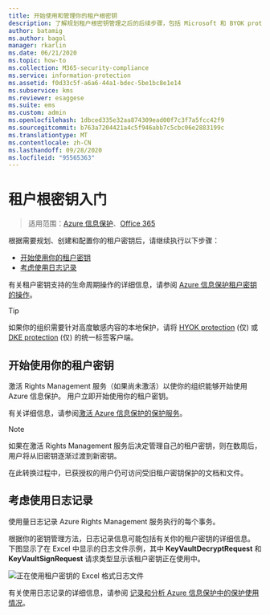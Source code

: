 ```yaml
---
title: 开始使用和管理你的租户根密钥
description: 了解规划租户根密钥管理之后的后续步骤，包括 Microsoft 和 BYOK protection 生成的默认密钥。
author: batamig
ms.author: bagol
manager: rkarlin
ms.date: 06/21/2020
ms.topic: how-to
ms.collection: M365-security-compliance
ms.service: information-protection
ms.assetid: f0d33c5f-a6a6-44a1-bdec-5be1bc8e1e14
ms.subservice: kms
ms.reviewer: esaggese
ms.suite: ems
ms.custom: admin
ms.openlocfilehash: 1dbced335e32aa874309ead00f7c3f7a5fcc42f9
ms.sourcegitcommit: b763a7204421a4c5f946abb7c5cbc06e2883199c
ms.translationtype: MT
ms.contentlocale: zh-CN
ms.lasthandoff: 09/28/2020
ms.locfileid: "95565363"
---
```

# <a name="getting-started-with-tenant-root-keys"></a>租户根密钥入门

>适用范围：[Azure 信息保护](https://azure.microsoft.com/pricing/details/information-protection)、[Office 365](https://download.microsoft.com/download/E/C/F/ECF42E71-4EC0-48FF-AA00-577AC14D5B5C/Azure_Information_Protection_licensing_datasheet_EN-US.pdf)

根据需要规划、创建和配置你的租户密钥后，请继续执行以下步骤：

- [开始使用你的租户密钥](#start-using-your-tenant-key)
- [考虑使用日志记录](#consider-usage-logging)

有关租户密钥支持的生命周期操作的详细信息，请参阅 [Azure 信息保护租户密钥的操作](./operations-tenant-key.md)。

> [!TIP]
> 如果你的组织需要针对高度敏感内容的本地保护，请将 [HYOK protection](configure-adrms-restrictions.md) (仅) 或 [DKE protection](plan-implement-tenant-key.md#double-key-encryption-dke-aip-unified-labeling-client-only) (仅) 的统一标签客户端。
> 

## <a name="start-using-your-tenant-key"></a>开始使用你的租户密钥

激活 Rights Management 服务（如果尚未激活）以使你的组织能够开始使用 Azure 信息保护。 用户立即开始使用你的租户密钥。

有关详细信息，请参阅[激活 Azure 信息保护的保护服务](./activate-service.md)。

> [!NOTE]
> 如果在激活 Rights Management 服务后决定管理自己的租户密钥，则在数周后，用户将从旧密钥逐渐过渡到新密钥。
>
>在此转换过程中，已获授权的用户仍可访问受旧租户密钥保护的文档和文件。

## <a name="consider-usage-logging"></a>考虑使用日志记录

使用量日志记录 Azure Rights Management 服务执行的每个事务。

根据你的密钥管理方法，日志记录信息可能包括有关你的租户密钥的详细信息。 下图显示了在 Excel 中显示的日志文件示例，其中 **KeyVaultDecryptRequest** 和 **KeyVaultSignRequest** 请求类型显示该租户密钥正在使用中。
    
![正在使用租户密钥的 Excel 格式日志文件](./media/RMS_Logging.png)
    
有关使用日志记录的详细信息，请参阅 [记录和分析 Azure 信息保护中的保护使用情况](./log-analyze-usage.md)。
